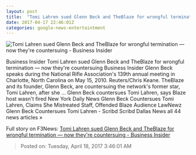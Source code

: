 ```yaml
---
layout: post
title:  "Tomi Lahren sued Glenn Beck and TheBlaze for wrongful termination — now they're countersuing - Business Insider"
date: 2017-04-17 22:46:01Z
categories: google-news-entertaintment
---
```


![Tomi Lahren sued Glenn Beck and TheBlaze for wrongful termination — now they're countersuing - Business Insider](http://static4.businessinsider.com/image/58cffcc0d349f932008b5702-1190-625/tomi-lahren-sued-glenn-beck-and-theblaze-for-wrongful-termination--now-theyre-countersuing.jpg)

Business Insider Tomi Lahren sued Glenn Beck and TheBlaze for wrongful termination — now they're countersuing Business Insider Glenn Beck speaks during the National Rifle Association's 139th annual meeting in Charlotte, North Carolina on May 15, 2010. Reuters/Chris Keane. TheBlaze and its founder, Glenn Beck, are countersuing the network's former star, Tomi Lahren, after she ... Glenn Beck countersues Tomi Lahren, says Blaze host wasn't fired New York Daily News Glenn Beck Countersues Tomi Lahren, Claims She Mistreated Staff, Offended Blaze Audience LawNewz Glenn Beck Countersues Tomi Lahren - Scribd Scribd Dallas News all 44 news articles »


Full story on F3News: [Tomi Lahren sued Glenn Beck and TheBlaze for wrongful termination — now they're countersuing - Business Insider](http://www.f3nws.com/n/XrvNTG)

> Posted on: Tuesday, April 18, 2017 3:46:01 AM

